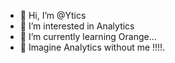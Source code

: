 - 👋 Hi, I’m @Ytics
- 👀 I’m interested in Analytics
- 🌱 I’m currently learning Orange...
- 💞️ Imagine Analytics without me !!!!.


<!---
YTICS/YTICS is a ✨ special ✨ repository because its `README.md` (this file) appears on your GitHub profile.
You can click the Preview link to take a look at your changes.
--->
